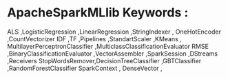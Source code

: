 # ApacheSparkMLlib Keywords :

ALS ,LogisticRegression ,LinearRegression ,StringIndexer , OneHotEncoder ,CountVectorizer
IDF ,TF ,Pipelines ,StandartScaler ,KMeans , MultilayerPerceptronClassifier ,MulticlassClassificationEvaluator 
RMSE ,BinaryClassificationEvaluator ,VectorAssembler ,SparkSession ,DStreams ,Receivers 
StopWordsRemover,DecisionTreeClassifier ,GBTClassifier ,RandomForestClassifier 
SparkContext , DenseVector , 
